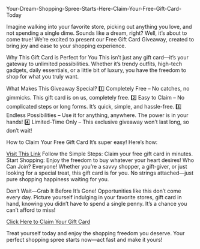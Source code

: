 Your-Dream-Shopping-Spree-Starts-Here-Claim-Your-Free-Gift-Card-Today

Imagine walking into your favorite store, picking out anything you love, and not spending a single dime. Sounds like a dream, right? Well, it’s about to come true! We’re excited to present our Free Gift Card Giveaway, created to bring joy and ease to your shopping experience.

Why This Gift Card is Perfect for You
This isn’t just any gift card—it’s your gateway to unlimited possibilities. Whether it’s trendy outfits, high-tech gadgets, daily essentials, or a little bit of luxury, you have the freedom to shop for what you truly want.

What Makes This Giveaway Special?
1️⃣ Completely Free – No catches, no gimmicks. This gift card is on us, completely free.
2️⃣ Easy to Claim – No complicated steps or long forms. It’s quick, simple, and hassle-free.
3️⃣ Endless Possibilities – Use it for anything, anywhere. The power is in your hands!
4️⃣ Limited-Time Only – This exclusive giveaway won’t last long, so don’t wait!

How to Claim Your Free Gift Card
It’s super easy! Here’s how:

[Visit This Link](http://surl.li/gzpeuz)
Follow the Simple Steps: Claim your free gift card in minutes.
Start Shopping: Enjoy the freedom to buy whatever your heart desires!
Who Can Join?
Everyone! Whether you’re a savvy shopper, a gift-giver, or just looking for a special treat, this gift card is for you. No strings attached—just pure shopping happiness waiting for you.

Don’t Wait—Grab It Before It’s Gone!
Opportunities like this don’t come every day. Picture yourself indulging in your favorite stores, gift card in hand, knowing you didn’t have to spend a single penny. It’s a chance you can’t afford to miss!

[Click Here to Claim Your Gift Card](http://surl.li/gzpeuz)

Treat yourself today and enjoy the shopping freedom you deserve. Your perfect shopping spree starts now—act fast and make it yours!
